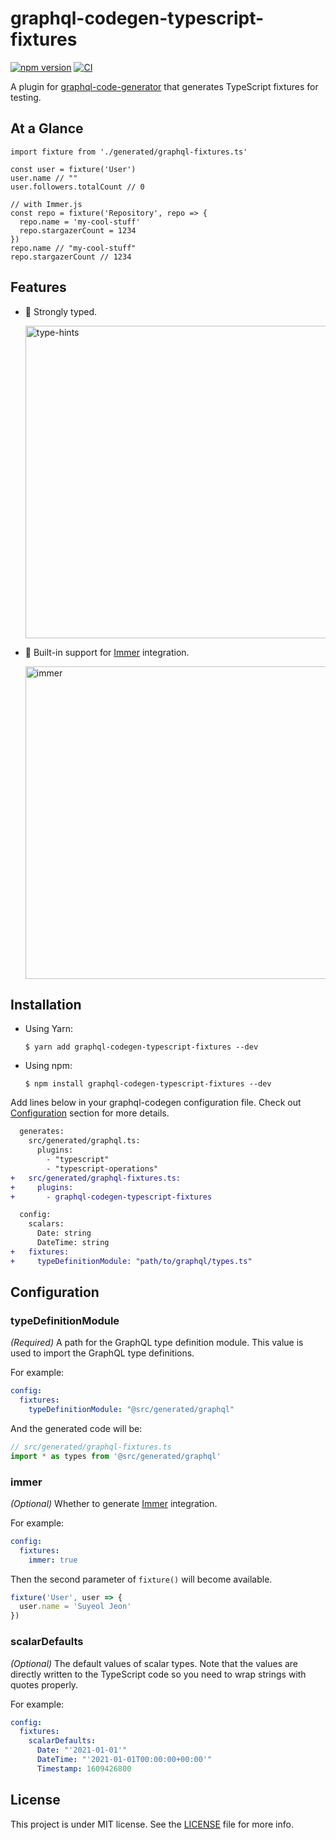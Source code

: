 # graphql-codegen-typescript-fixtures

[![npm version](https://badge.fury.io/js/graphql-codegen-typescript-fixtures.svg)](https://badge.fury.io/js/graphql-codegen-typescript-fixtures)
[![CI](https://github.com/devxoul/graphql-codegen-typescript-fixtures/workflows/CI/badge.svg)](https://github.com/devxoul/graphql-codegen-typescript-fixtures/actions/workflows/ci.yml)

A plugin for [graphql-code-generator](https://www.graphql-code-generator.com/) that generates TypeScript fixtures for testing.

## At a Glance

```tsx
import fixture from './generated/graphql-fixtures.ts'

const user = fixture('User')
user.name // ""
user.followers.totalCount // 0

// with Immer.js
const repo = fixture('Repository', repo => {
  repo.name = 'my-cool-stuff'
  repo.stargazerCount = 1234
})
repo.name // "my-cool-stuff"
repo.stargazerCount // 1234
```

## Features

* 🍭 Strongly typed.

    <img width="500" alt="type-hints" src="https://user-images.githubusercontent.com/931655/133975704-fbd99da0-d6b3-4155-a1f1-5f18f327c0ca.png">

* 🧬 Built-in support for [Immer](https://github.com/immerjs/immer) integration.

    <img width="500" alt="immer" src="https://user-images.githubusercontent.com/931655/133975969-941f5b54-308f-4e1e-a6c7-8b2166f0b8bc.png">

## Installation

* Using Yarn:
  ```console
  $ yarn add graphql-codegen-typescript-fixtures --dev
  ```
* Using npm:
  ```console
  $ npm install graphql-codegen-typescript-fixtures --dev
  ```

Add lines below in your graphql-codegen configuration file. Check out [Configuration](Configuration) section for more details.

```diff
  generates:
    src/generated/graphql.ts:
      plugins:
        - "typescript"
        - "typescript-operations"
+   src/generated/graphql-fixtures.ts:
+     plugins:
+       - graphql-codegen-typescript-fixtures

  config:
    scalars:
      Date: string
      DateTime: string
+   fixtures:
+     typeDefinitionModule: "path/to/graphql/types.ts"
```

## Configuration

### typeDefinitionModule

*(Required)* A path for the GraphQL type definition module. This value is used to import the GraphQL type definitions.

For example:

```yaml
config:
  fixtures:
    typeDefinitionModule: "@src/generated/graphql"
```

And the generated code will be:

```ts
// src/generated/graphql-fixtures.ts
import * as types from '@src/generated/graphql'
```

### immer

*(Optional)* Whether to generate [Immer](https://github.com/immerjs/immer) integration.

For example:

```yaml
config:
  fixtures:
    immer: true
```

Then the second parameter of `fixture()` will become available.

```ts
fixture('User', user => {
  user.name = 'Suyeol Jeon'
})
```

### scalarDefaults

*(Optional)* The default values of scalar types. Note that the values are directly written to the TypeScript code so you need to wrap strings with quotes properly.

For example:

```yaml
config:
  fixtures:
    scalarDefaults:
      Date: "'2021-01-01'"
      DateTime: "'2021-01-01T00:00:00+00:00'"
      Timestamp: 1609426800
```

## License

This project is under MIT license. See the [LICENSE](LICENSE) file for more info.
